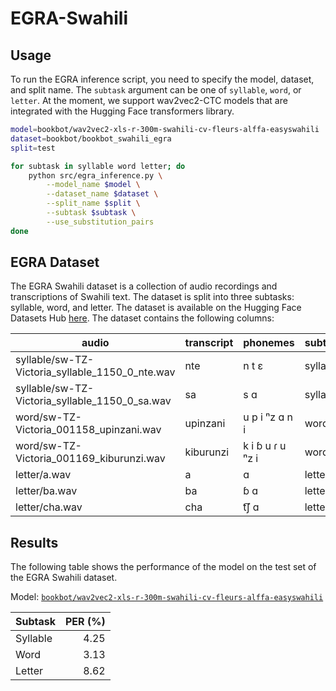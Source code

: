 # EGRA-Swahili

## Usage

To run the EGRA inference script, you need to specify the model, dataset, and split name. The `subtask` argument can be one of `syllable`, `word`, or `letter`.
At the moment, we support wav2vec2-CTC models that are integrated with the Hugging Face transformers library.

```sh
model=bookbot/wav2vec2-xls-r-300m-swahili-cv-fleurs-alffa-easyswahili
dataset=bookbot/bookbot_swahili_egra
split=test

for subtask in syllable word letter; do
    python src/egra_inference.py \
        --model_name $model \
        --dataset_name $dataset \
        --split_name $split \
        --subtask $subtask \
        --use_substitution_pairs
done
```

## EGRA Dataset

The EGRA Swahili dataset is a collection of audio recordings and transcriptions of Swahili text. The dataset is split into three subtasks: syllable, word, and letter. The dataset is available on the Hugging Face Datasets Hub [here](https://huggingface.co/datasets/bookbot/bookbot_swahili_egra/). The dataset contains the following columns:

| audio                                           | transcript | phonemes         | subtask  |
| ----------------------------------------------- | ---------- | ---------------- | -------- |
| syllable/sw-TZ-Victoria_syllable_1150_0_nte.wav | nte        | n t ɛ            | syllable |
| syllable/sw-TZ-Victoria_syllable_1150_0_sa.wav  | sa         | s ɑ              | syllable |
| word/sw-TZ-Victoria_001158_upinzani.wav         | upinzani   | u p i ⁿz ɑ n i   | word     |
| word/sw-TZ-Victoria_001169_kiburunzi.wav        | kiburunzi  | k i ɓ u ɾ u ⁿz i | word     |
| letter/a.wav                                    | a          | ɑ                | letter   |
| letter/ba.wav                                   | ba         | ɓ ɑ              | letter   |
| letter/cha.wav                                  | cha        | t͡ʃ ɑ             | letter   |

## Results

The following table shows the performance of the model on the test set of the EGRA Swahili dataset.

Model: [`bookbot/wav2vec2-xls-r-300m-swahili-cv-fleurs-alffa-easyswahili`](https://huggingface.co/bookbot/wav2vec2-xls-r-300m-swahili-cv-fleurs-alffa-easyswahili)

| Subtask  | PER (%) |
| -------- | ------: |
| Syllable |    4.25 |
| Word     |    3.13 |
| Letter   |    8.62 |